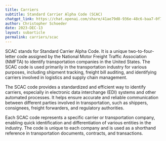 ```yaml
---
title: Carriers
subtitle: Standard Carrier Alpha Code (SCAC)
chatgpt_link: https://chat.openai.com/share/41ae79d8-936e-48c6-baa7-0f73c05117d0
author: Christopher Schoeder
date: 2023-DEC-13
layout: subarticle
permalink: carriers/scac
---
```


SCAC stands for Standard Carrier Alpha Code. It is a unique two-to-four-letter code assigned by the National Motor Freight Traffic Association (NMFTA) to identify transportation companies in the United States. The SCAC code is used primarily in the transportation industry for various purposes, including shipment tracking, freight bill auditing, and identifying carriers involved in logistics and supply chain management.

The SCAC code provides a standardized and efficient way to identify carriers, especially in electronic data interchange (EDI) systems and other automated processes. It helps ensure accurate and reliable communication between different parties involved in transportation, such as shippers, consignees, freight forwarders, and regulatory authorities.

Each SCAC code represents a specific carrier or transportation company, enabling quick identification and differentiation of various entities in the industry. The code is unique to each company and is used as a shorthand reference in transportation documents, contracts, and transactions.

